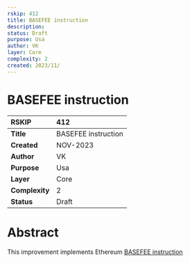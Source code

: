 ```yaml
---
rskip: 412
title: BASEFEE instruction
description:
status: Draft
purpose: Usa
author: VK
layer: Core
complexity: 2
created: 2023/11/
---
```

# BASEFEE instruction


|RSKIP          | 412                 |
| :------------ |:--------------------|
|**Title**      | BASEFEE instruction |
|**Created**    | NOV-2023            |
|**Author**     | VK                  |
|**Purpose**    | Usa                 |
|**Layer**      | Core                |
|**Complexity** | 2                   |
|**Status**     | Draft               |


# **Abstract**

This improvement implements Ethereum [BASEFEE instruction](https://eips.ethereum.org/EIPS/eip-3198)
